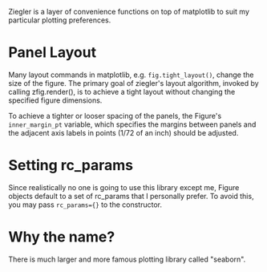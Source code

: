 Ziegler is a layer of convenience functions on top of matplotlib to suit my particular plotting preferences.

# Panel Layout
Many layout commands in matplotlib, e.g. ``fig.tight_layout()``, change the size of the figure. The primary goal of ziegler's layout algorithm, invoked by calling zfig.render(), is to achieve a tight layout without changing the specified figure dimensions.

To achieve a tighter or looser spacing of the panels, the Figure's ``inner_margin_pt`` variable, which specifies the margins between panels and the adjacent axis labels in points (1/72 of an inch) should be adjusted.

# Setting rc_params
Since realistically no one is going to use this library except me, Figure objects default to a set of rc_params that I personally prefer. To avoid this, you may pass ``rc_params={}`` to the constructor.

# Why the name?
There is much larger and more famous plotting library called "seaborn".
